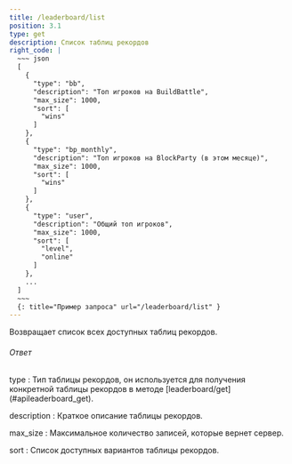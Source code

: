 ```yaml
---
title: /leaderboard/list
position: 3.1
type: get
description: Список таблиц рекордов
right_code: |
  ~~~ json
  [
    {
      "type": "bb",
      "description": "Топ игроков на BuildBattle",
      "max_size": 1000,
      "sort": [
        "wins"
      ]
    },
    {
      "type": "bp_monthly",
      "description": "Топ игроков на BlockParty (в этом месяце)",
      "max_size": 1000,
      "sort": [
        "wins"
      ]
    },
    {
      "type": "user",
      "description": "Общий топ игроков",
      "max_size": 1000,
      "sort": [
        "level",
        "online"
      ]
    },
    ...
  ]
  ~~~
  {: title="Пример запроса" url="/leaderboard/list" }
---
```


Возвращает список всех доступных таблиц рекордов.

<h6>Ответ</h6>
type
: Тип таблицы рекордов, он используется для получения конкретной таблицы рекордов в методе [leaderboard/get](#apileaderboard_get).

description
: Краткое описание таблицы рекордов.

max_size
: Максимальное количество записей, которые вернет сервер.

sort
: Список доступных вариантов таблицы рекордов.
